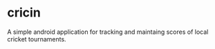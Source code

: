 # cricin
A simple android application for tracking and maintaing scores of local cricket tournaments.
